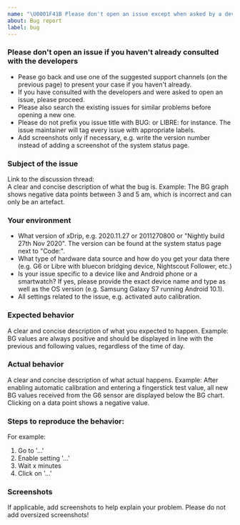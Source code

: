 ```yaml
---
name: "\U0001F41B Please don't open an issue except when asked by a developer in a [discussion](https://github.com/NightscoutFoundation/xDrip/discussions) (see below)"
about: Bug report
label: bug
---
```


### Please don't open an issue if you haven't already consulted with the developers
- Pease go back and use one of the suggested support channels (on the previous page) to present your case if you haven't already.
- If you have consulted with the developers and were asked to open an issue, please proceed.
- Please also search the existing issues for similar problems before opening a new one.
- Please do not prefix you issue title with BUG: or LIBRE: for instance. The issue maintainer will tag every issue with appropriate labels.
- Add screenshots only if necessary, e.g. write the version number instead of adding a screenshot of the system status page.

### Subject of the issue
Link to the discussion thread:  
A clear and concise description of what the bug is.
Example: The BG graph shows negative data points between 3 and 5 am, which is incorrect and can only be an artefact.

### Your environment
- What version of xDrip, e.g. 2020.11.27 or 2011270800 or "Nightly build 27th Nov 2020". The version can be found at the system status page next to "Code:".
- What type of hardware data source and how do you get your data there (e.g. G6 or Libre with bluecon bridging device, Nightscout Follower, etc.)
- Is your issue specific to a device like and Android phone or a smartwatch? If yes, please provide the exact device name and type as well as the OS version (e.g. Samsung Galaxy S7 running Android 10.1).
- All settings related to the issue, e.g. activated auto calibration.

### Expected behavior
A clear and concise description of what you expected to happen.
Example: BG values are always positive and should be displayed in line with the previous and following values, regardless of the time of day.

### Actual behavior
A clear and concise description of what actual happens.
Example: After enabling automatic calibration and entering a fingerstick test value, all new BG values received from the G6 sensor are displayed below the BG chart. Clicking on a data point shows a negative value.

### Steps to reproduce the behavior:
For example:
1. Go to '...'
2. Enable setting '...'
3. Wait x minutes
4. Click on '...'

### Screenshots
If applicable, add screenshots to help explain your problem. Please do not add oversized screenshots!
